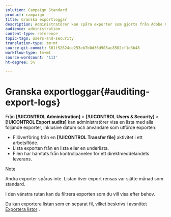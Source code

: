 ```yaml
---
solution: Campaign Standard
product: campaign
title: Granska exportloggar
description: Administratörer kan spåra exporter som gjorts från Adobe Campaign.
audience: administration
content-type: reference
topic-tags: users-and-security
translation-type: tm+mt
source-git-commit: 501f52624ce253eb7b0d36d908ac8502cf1d3b48
workflow-type: tm+mt
source-wordcount: '113'
ht-degree: 5%

---
```



# Granska exportloggar{#auditing-export-logs}

Från **[!UICONTROL Administration]** > **[!UICONTROL Users & Security]** > **[!UICONTROL Export audits]** kan administratörer visa en lista med alla följande exporter, inklusive datum och användare som utförde exporten:

* Filöverföring från en **[!UICONTROL Transfer file]** aktivitet i ett arbetsflöde.
* Lista exporten från en lista eller en underlista.
* Filen har hämtats från kontrollpanelen för ett direktmeddelandets leverans.

>[!NOTE]
>
>Andra exporter spåras inte. Listan över export rensas var sjätte månad som standard.

I den vänstra rutan kan du filtrera exporten som du vill visa efter behov.

Du kan exportera listan som en separat fil, vilket beskrivs i avsnittet [Exportera listor](../../automating/using/exporting-lists.md) .
